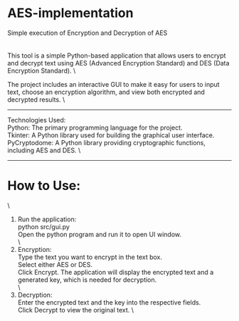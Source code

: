 # AES-implementation
Simple execution of Encryption and Decryption of AES
\
\
\
This tool is a simple Python-based application that allows users to encrypt and decrypt text using AES (Advanced Encryption Standard) and DES (Data Encryption Standard).
\

The project includes an interactive GUI to make it easy for users to input text, choose an encryption algorithm, and view both encrypted and decrypted results.
\
______________________________
Technologies Used:
\
Python: The primary programming language for the project.
\
Tkinter: A Python library used for building the graphical user interface.
\
PyCryptodome: A Python library providing cryptographic functions, including AES and DES.
\
_______________________________


# How to Use:
\
1. Run the application:
\
python src/gui.py
\
Open the python program and run it to open UI window.
\
\
2. Encryption:
\
Type the text you want to encrypt in the text box.
\
Select either AES or DES.
\
Click Encrypt. The application will display the encrypted text and a generated key, which is needed for decryption.
\
\
3. Decryption:
\
Enter the encrypted text and the key into the respective fields.
\
Click Decrypt to view the original text.
\

